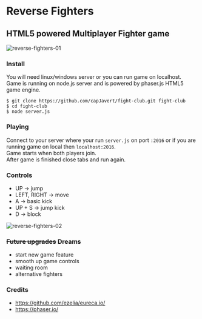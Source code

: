 # Reverse Fighters
## HTML5 powered Multiplayer Fighter game

![reverse-fighters-01](https://user-images.githubusercontent.com/9803078/165416679-e6d21a9f-2e29-4a3d-9ae2-7a81af6aaef9.jpg)

### Install
You will need linux/windows server or you can run game on localhost.  
Game is running on node.js server and is powered by phaser.js HTML5 game engine.  

`$ git clone https://github.com/capJavert/fight-club.git fight-club`  
`$ cd fight-club`  
`$ node server.js`  

### Playing
Connect to your server where your run `server.js` on port `:2016` or if you are running game on local then `localhost:2016`.  
Game starts when both players join.  
After game is finished close tabs and run again.

### Controls
- UP -> jump
- LEFT, RIGHT -> move
- A -> basic kick
- UP + S -> jump kick
- D -> block

![reverse-fighters-02](https://user-images.githubusercontent.com/9803078/165416715-8983a1c7-a265-44c3-8b1c-fe4aaeb7c739.jpg)

### ~~Future upgrades~~ Dreams
- start new game feature
- smooth up game controls
- waiting room
- alternative fighters

### Credits
- https://github.com/ezelia/eureca.io/
- https://phaser.io/
